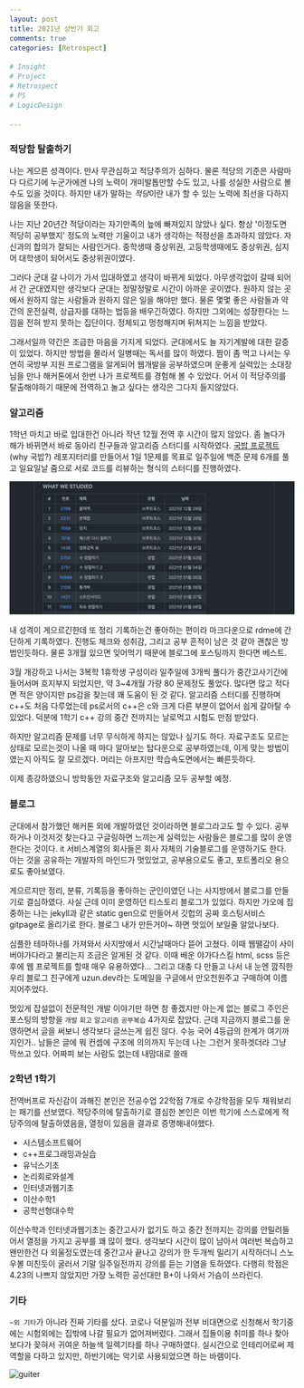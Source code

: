 ```yaml
---
layout: post
title: 2021년 상반기 회고
comments: true
categories: [Retrospect]

# Insight
# Project
# Retrospect
# PS
# LogicDesign

---
```


### 적당함 탈출하기

나는 게으른 성격이다. 만사 무관심하고 적당주의가 심하다. 물론 적당의 기준은 사람마다 다르기에 누군가에겐 나의 노력이 개미발톱만할 수도 있고, 나를 성실한 사람으로 볼 수도 있을 것이다. 하지만 내가 말하는 *적당*이란 내가 할 수 있는 노력에 최선을 다하지 않음을 뜻한다.  

나는 지난 20년간 적당이라는 자기만족의 늪에 빠져있지 않았나 싶다. 항상 '이정도면 적당히 공부했지' 정도의 노력만 기울이고 내가 생각하는 적정선을 초과하지 않았다. 자신과의 합의가 잘되는 사람인거다. 중학생때 중상위권, 고등학생때에도 중상위권, 심지어 대학생이 되어서도 중상위권이였다.  

그러다 군대 갈 나이가 가서 입대하였고 생각이 바뀌게 되었다. 아무생각없이 갈때 되어서 간 군대였지만 생각보다 군대는 정말정말로 시간이 아까운 곳이였다. 원하지 않는 곳에서 원하지 않는 사람들과 원하지 않은 일을 해야만 했다. 물론 몇몇 좋은 사람들과 약간의 운전실력, 상급자를 대하는 법등을 배우긴하였다. 하지만 그외에는 성장한다는 느낌을 전혀 받지 못하는 집단이다. 정체되고 멍청해지며 뒤쳐지는 느낌을 받았다.

그래서일까 약간은 조급한 마음을 가지게 되었다. 군대에서도 늘 자기계발에 대한 갈증이 있었다. 하지만 방법을 몰라서 일병때는 독서를 많이 하였다. 짬이 좀 먹고 나서는 우연히 국방부 지원 프로그램을 알게되어 웹개발을 공부하였으며 운좋게 실력있는 소대장님을 만나 해커톤에서 한번 나가 프로젝트를 경험해 볼 수 있었다. 어서 이 적당주의를 탈출해야하기 때문에 전역하고 놀고 싶다는 생각은 그다지 들지않았다.  

### 알고리즘

1학년 마치고 바로 입대한건 아니라 작년 12월 전역 후 시간이 많지 않았다. 좀 놀다가 해가 바뀌면서 바로 동아리 친구들과 알고리즘 스터디를 시작하였다. [국밥 프로젝트](https://github.com/GANGESHOTTEOK/gukbbap) (why 국밥?) 레포지터리를 만들어서 1일 1문제를 목표로 일주일에 백준 문제 6개를 풀고 일요일날 줌으로 서로 코드를 리뷰하는 형식의 스터디를 진행하였다.

![picture 1](../images/8ce2b8c5fabf8fab535f3d9c2c8db7173e19cb03e8ac5ad49a9920c3bd7fe9b5.png)  

내 성격이 게으르긴한데 또 정리 기록하는건 좋아하는 편이라 마크다운으로 rdme에 간단하게 기록하였다. 진행도 체크와 성취감, 그리고 공부 흔적이 남은 것 같아 괜찮은 방법인듯하다. 물론 3개월 있으면 잊어먹기 때문에 블로그에 포스팅까지 한다면 베스트.

3월 개강하고 나서는 3복학 1휴학생 구성이라 일주일에 3개씩 풀다가 중간고사기간에 들어서며 흐지부지 되었지만, 약 3~4개월 가량 80 문제정도 풀었다. 많다면 많고 적다면 적은 양이지만 ps감을 찾는데 꽤 도움이 된 것 같다. 알고리즘 스터디를 진행하며 c++도 처음 다루었는데 ps로서의 c++은 c와 크게 다른 부분이 없어서 쉽게 갈아탈 수 있었다. 덕분에 1학기 c++ 강의 중간 전까지는 날로먹고 시험도 만점 받았다.

하지만 알고리즘 문제를 너무 무식하게 하지는 않았나 싶기도 하다. 자료구조도 모르는 상태로 모르는것이 나올 때 마다 알아보는 탑다운으로 공부하였는데, 이게 맞는 방법이였는지 아직도 잘 모르겠다. 머리는 아프지만 학습속도면에서는 빠른듯하다.

이제 종강하였으니 방학동안 자료구조와 알고리즘 모두 공부할 예정.

### 블로그

군대에서 참가했던 해커톤 외에 개발하였던 것이라하면 블로그라고도 할 수 있다. 공부하거나 이것저것 찾는다고 구글링하면 느끼는게 실력있는 사람들은 블로그를 많이 운영한다는 것이다. it 서비스계열의 회사들은 회사 자체의 기술블로그를 운영하기도 한다. 아는 것을 공유하는 개발자의 마인드가 멋있었고, 공부용으로도 좋고, 포트폴리오 용으로도 좋아보였다.  

게으르지만 정리, 분류, 기록등을 좋아하는 군인이였던 나는 사지방에서 블로그를 만들기로 결심하였다. 사실 근데 이미 운영하던 티스토리 블로그가 있었다. 하지만 가오에 집중하는 나는 jekyll과 같은 static gen으로 만들어서 깃헙의 공짜 호스팅서비스 gitpage로 올리기로 한다. 블로그 내가 만든거야~ 하면 멋있어 보일줄 알았나보다.

심플한 테마하나를 가져와서 사지방에서 시간날때마다 뜯어 고쳤다. 이때 웹땔감이 사이버야가다라고 불리는지 조금은 알게된 것 같다. 이때 배운 야가다스킬 html, scss 등은 후에 웹 프로젝트를 할때 매우 유용하였다... 그리고 대충 다 만들고 나서 내 눈엔 깜직한 우리 블로그 친구에게 uzun.dev라는 도메일을 구글에서 만오천원주고 구매하여 이름 지어주었다.

멋있게 잡설없이 전문적인 개발 이야기만 하면 참 좋겠지만 아는게 없는 블로그 주인은 포스팅의 방향을 `개발`  `회고` `알고리즘` `공부복습` 4가지로 잡았다. 근데 지금까지 블로그를 운영하면서 글을 써보니 생각보다 글쓰는게 쉽진 않다. 수능 국어 4등급의 한계가 여기까지인가.. 남들은 글에 뭐 컨셉에 구조에 의의까지 두는데 나는 그런거 못하겟더라 그냥 막쓰고 있다. 어짜피 보는 사람도 없는데 내맘대로 쓸래

### 2학년 1학기

전역버프로 자신감이 과해진 본인은 전공수업 22학점 7개로 수강학점을 모두 채워보리는 패기를 선보였다. 적당주의에 탈출하기로 결심한 본인은 이번 학기에 스스로에게 적당주의에 탈출하였음을, 열정이 있음을 결과로 증명해내야했다.

- 시스템소프트웨어
- c++프로그래밍과실습
- 유닉스기초
- 논리회로와설계
- 인터넷과웹기초
- 이산수학1
- 공학선형대수학

이산수학과 인터넷과웹기초는 중간고사가 없기도 하고 중간 전까지는 강의를 안밀려들어서 열정을 가지고 공부를 꽤 많이 했다. 생각보다 시간이 많이 남아서 여러번 복습하고 왠만한건 다 외울정도였는데 중간고사 끝나고 강의가 한 두개씩 밀리기 시작하더니 스노우볼 미친듯이 굴러서 기말 일주일전까지 강의를 듣는 기염을 토하였다. 다행히 학점은 4.23의 나쁘지 않았지만 가장 노력한 공선대만 B+이 나와서 가슴이 쓰라린다.

### 기타

`~외 기타`가 아니라 진짜 기타를 샀다. 코로나 덕분일까 전부 비대면으로 신청해서 학기중에는 시험외에는 집밖에 나갈 필요가 없어져버렸다. 그래서 집돌이용 취미를 하나 찾아보다가 꽂혀서 귀여운 하늘색 일렉기타를 하나 구매하였다. 실시간으로 인테리어로써 제 역할을 다하고 있지만, 하반기에는 악기로 사용되었으면 하는 바램이다.

![guiter](../images/guiter.png)
